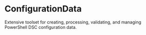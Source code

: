 # ConfigurationData
Extensive toolset for creating, processing, validating, and managing PowerShell DSC configuration data.
